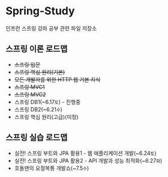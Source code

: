 # Spring-Study
인프런 스프링 강좌 공부 관련 파일 저장소

## 스프링 이론 로드맵
- ~~스프링 입문~~
- ~~스프링 핵심 원리(기본)~~
- ~~모든 개발자를 위한 HTTP 웹 기본 지식~~
- ~~스프링 MVC1~~
- ~~스프링 MVC2~~
- 스프링 DB1(~6.17`토`) - 진행중
- 스프링 DB2(~6.21`수`)
- 스프링 핵심 원리(고급)(미정)

## 스프링 실습 로드맵
- 실전! 스프링 부트와 JPA 활용1 - 웹 애플리케이션 개발(~6.24`토`)
- 실전! 스프링 부트와 JPA 활용2 - API 개발과 성능 최적화(~6.27`화`)
- 호돌맨의 요절복통 개발쇼(~7.5`수`)
